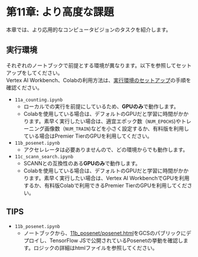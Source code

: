 # 第11章: より高度な課題
本章では、より応用的なコンピュータビジョンのタスクを紹介します。

## 実行環境
それぞれのノートブックで前提とする環境が異なります。以下を参照してセットアップをしてください。<br>
Vertex AI Workbench、Colabの利用方法は、[実行環境のセットアップ](https://github.com/takumiohym/practical-ml-vision-book-ja/tree/main/environment_setup)の手順を確認ください。

- `11a_counting.ipynb`
  - ローカルでの実行を前提にしているため、**GPUのみ**で動作します。
  - Colabを使用している場合は、デフォルトのGPUだと学習に時間がかかります。素早く実行したい場合は、適宜エポック数（`NUM_EPOCHS`)やトレーニング画像数（`NUM_TRAIN`)などを小さく設定するか、有料版を利用している場合はPremier TierのGPUを利用してください。
- `11b_posenet.ipynb`
  - アクセレレータは必要ありませんので、どの環境からでも動作します。
- `11c_scann_search.ipynb`
  - SCANNとの互換性のある**GPUのみ**で動作します。
  - Colabを使用している場合は、デフォルトのGPUだと学習に時間がかかります。素早く実行したい場合は、Vertex AI WorkbenchでGPUを利用するか、有料版Colabで利用できるPremier TierのGPUを利用してください。

## TIPS
- `11b_posenet.ipynb`
  - ノートブックから、[11b_posenet/posenet.html](https://github.com/takumiohym/practical-ml-vision-book-ja/blob/main/11_adv_problems/11b_posenet/posenet.html)をGCSのパブリックにデプロイし、TensorFlow JSで公開されているPosenetの挙動を確認します。ロジックの詳細はhtmlファイルを参照してください。
 

